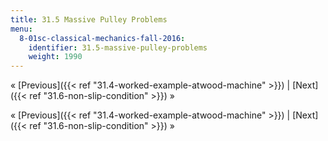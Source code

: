 ```yaml
---
title: 31.5 Massive Pulley Problems
menu:
  8-01sc-classical-mechanics-fall-2016:
    identifier: 31.5-massive-pulley-problems
    weight: 1990
---
```

« [Previous]({{< ref "31.4-worked-example-atwood-machine" >}}) | [Next]({{< ref "31.6-non-slip-condition" >}}) »

« [Previous]({{< ref "31.4-worked-example-atwood-machine" >}}) | [Next]({{< ref "31.6-non-slip-condition" >}}) »